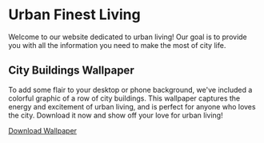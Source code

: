 <!--font:Montserrat-->

# Urban Finest Living

Welcome to our website dedicated to urban living! Our goal is to provide you with all the information you need to make the most of city life.

## City Buildings Wallpaper

To add some flair to your desktop or phone background, we've included a colorful graphic of a row of city buildings. This wallpaper captures the energy and excitement of urban living, and is perfect for anyone who loves the city. Download it now and show off your love for urban living!

[Download Wallpaper](insert-link-here)

<!--

Write me markdown content of website with wallpaper:

"A colorful graphic of a row of city buildings for an urban or city living website"

The header of the page should not be copy of the text but rather a real content of the website which is using this wallpaper.


---


# Urban Living at its Finest

Welcome to our website dedicated to urban living! Our goal is to provide you with all the information you need to make the most of city life.

## City Buildings Wallpaper

To add some flair to your desktop or phone background, we've included a colorful graphic of a row of city buildings. This wallpaper captures the energy and excitement of urban living, and is perfect for anyone who loves the city. Download it now and show off your love for urban living!

[Download Wallpaper](insert-link-here)


---


Write me a Google font which is best fitting for the website.

Pick from the list:
- Lato
- Alegreya
- Barlow Condensed
- Lobster
- Futura
- Cormorant Garamond
- Open Sans
- Dancing Script
- Raleway
- Great Vibes
- Inter
- Poppins
- Playfair Display
- Barlow Condensed
- IBM Plex Sans
- Orbitron
- Cabin
- Roboto
- Cinzel
- Exo 2
- Montserrat
- Cinzel Decorative


Write just the font name nothing else.


---


Montserrat

-->
